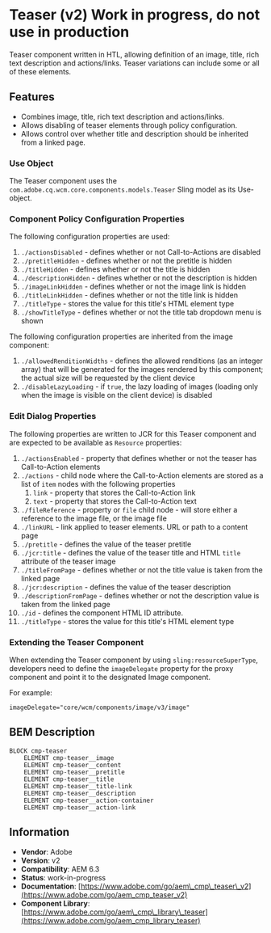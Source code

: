 <!--
Copyright 2021 Adobe

Licensed under the Apache License, Version 2.0 (the "License");
you may not use this file except in compliance with the License.
You may obtain a copy of the License at

    http://www.apache.org/licenses/LICENSE-2.0

Unless required by applicable law or agreed to in writing, software
distributed under the License is distributed on an "AS IS" BASIS,
WITHOUT WARRANTIES OR CONDITIONS OF ANY KIND, either express or implied.
See the License for the specific language governing permissions and
limitations under the License.
-->
Teaser (v2) Work in progress, do not use in production
====
Teaser component written in HTL, allowing definition of an image, title, rich text description and actions/links.
Teaser variations can include some or all of these elements.

## Features
* Combines image, title, rich text description and actions/links.
* Allows disabling of teaser elements through policy configuration.
* Allows control over whether title and description should be inherited from a linked page.

### Use Object
The Teaser component uses the `com.adobe.cq.wcm.core.components.models.Teaser` Sling model as its Use-object.

### Component Policy Configuration Properties
The following configuration properties are used:

1. `./actionsDisabled` - defines whether or not Call-to-Actions are disabled
2. `./pretitleHidden` - defines whether or not the pretitle is hidden
3. `./titleHidden` - defines whether or not the title is hidden
4. `./descriptionHidden` - defines whether or not the description is hidden
5. `./imageLinkHidden` - defines whether or not the image link is hidden
6. `./titleLinkHidden` - defines whether or not the title link is hidden
7. `./titleType` - stores the value for this title's HTML element type
8. `./showTitleType` - defines whether or not the title tab dropdown menu is shown

The following configuration properties are inherited from the image component:

1. `./allowedRenditionWidths` - defines the allowed renditions (as an integer array) that will be generated for the images rendered by this
component; the actual size will be requested by the client device
2. `./disableLazyLoading` - if `true`, the lazy loading of images (loading only when the image is visible on the client
device) is disabled

### Edit Dialog Properties
The following properties are written to JCR for this Teaser component and are expected to be available as `Resource` properties:

1. `./actionsEnabled` - property that defines whether or not the teaser has Call-to-Action elements
2. `./actions` - child node where the Call-to-Action elements are stored as a list of `item` nodes with the following properties
    1. `link` - property that stores the Call-to-Action link
    2. `text` - property that stores the Call-to-Action text
3. `./fileReference` - property or `file` child node - will store either a reference to the image file, or the image file
4. `./linkURL` - link applied to teaser elements. URL or path to a content page
5. `./pretitle` - defines the value of the teaser pretitle
6. `./jcr:title` - defines the value of the teaser title and HTML `title` attribute of the teaser image
7. `./titleFromPage` - defines whether or not the title value is taken from the linked page
8. `./jcr:description` - defines the value of the teaser description
9. `./descriptionFromPage` - defines whether or not the description value is taken from the linked page
10. `./id` - defines the component HTML ID attribute.
11. `./titleType` - stores the value for this title's HTML element type

### Extending the Teaser Component
When extending the Teaser component by using `sling:resourceSuperType`, developers need to define the `imageDelegate` property for
the proxy component and point it to the designated Image component.

For example:
```
imageDelegate="core/wcm/components/image/v3/image"
```

## BEM Description
```
BLOCK cmp-teaser
    ELEMENT cmp-teaser__image
    ELEMENT cmp-teaser__content
    ELEMENT cmp-teaser__pretitle
    ELEMENT cmp-teaser__title
    ELEMENT cmp-teaser__title-link
    ELEMENT cmp-teaser__description
    ELEMENT cmp-teaser__action-container
    ELEMENT cmp-teaser__action-link
```

## Information
* **Vendor**: Adobe
* **Version**: v2
* **Compatibility**: AEM 6.3
* **Status**: work-in-progress
* **Documentation**: [https://www.adobe.com/go/aem\_cmp\_teaser\_v2](https://www.adobe.com/go/aem_cmp_teaser_v2)
* **Component Library**: [https://www.adobe.com/go/aem\_cmp\_library\_teaser](https://www.adobe.com/go/aem_cmp_library_teaser)
